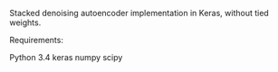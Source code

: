Stacked denoising autoencoder implementation in Keras, without tied weights.

Requirements:

Python 3.4
keras
numpy
scipy
